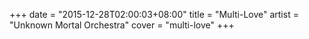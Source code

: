 +++
date = "2015-12-28T02:00:03+08:00"
title = "Multi-Love"
artist = "Unknown Mortal Orchestra"
cover = "multi-love"
+++

